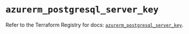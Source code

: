 # `azurerm_postgresql_server_key`

Refer to the Terraform Registry for docs: [`azurerm_postgresql_server_key`](https://registry.terraform.io/providers/hashicorp/azurerm/4.2.0/docs/resources/postgresql_server_key).
